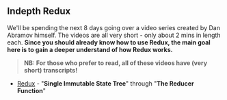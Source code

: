 ## Indepth Redux

We'll be spending the next 8 days going over a video series created by Dan Abramov himself. The videos are all very short - only about 2 mins in length each. **Since you should already know how to use Redux, the main goal here is to gain a deeper understand of how Redux works.**
>**NB: For those who prefer to read, all of these videos have (very short) transcripts!**

* [Redux](https://egghead.io/courses/getting-started-with-redux) - "**Single Immutable State Tree**" through "**The Reducer Function**"